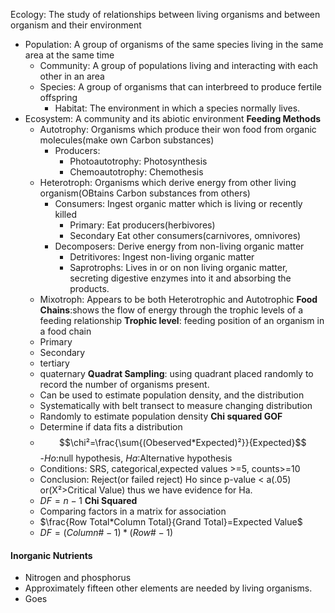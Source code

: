 Ecology: The study of relationships between living organisms and between organism and their environment
 - Population: A group of organisms of the  same species living in the same area at the same time
	 - Community: A group of populations living and interacting with each other in an area
	 - Species: A group of organisms that can interbreed to produce fertile offspring
		 - Habitat: The environment in which a species normally lives.
- Ecosystem:  A community and its abiotic environment
**Feeding Methods**
	- Autotrophy: Organisms which produce their won food from organic molecules(make own Carbon substances)
		- Producers:
			- Photoautotrophy: Photosynthesis
			- Chemoautotrophy: Chemothesis
	- Heterotroph: Organisms which derive energy from other living organism(OBtains Carbon substances from others)
		- Consumers: Ingest organic matter which is living or recently killed
			- Primary: Eat producers(herbivores)
			- Secondary Eat other consumers(carnivores, omnivores)
		- Decomposers: Derive energy from non-living organic matter
			- Detritivores: Ingest non-living organic matter
			- Saprotrophs: Lives in or on non living organic matter, secreting digestive enzymes into it and absorbing the products.
	- Mixotroph: Appears to be both Heterotrophic and Autotrophic
**Food Chains**:shows the flow of energy through the trophic levels of a feeding relationship
**Trophic level**: feeding position of an organism in a food chain
	- Primary
	- Secondary
	- tertiary
	- quaternary
**Quadrat Sampling**: using quadrant placed randomly to record the number of organisms present.
	- Can be used to estimate population density, and the distribution
	- Systematically with belt transect to measure changing distribution
	- Randomly to estimate population density
**Chi squared GOF**
	- Determine if data fits a distribution
	- $$\chi²=\frac{\sum{(Obeserved*Expected)²}}{Expected}$$
	-*Ho*:null hypothesis, *Ha*:Alternative hypothesis
	- Conditions: SRS, categorical,expected values >=5, counts>=10
	- Conclusion: Reject(or failed reject) Ho since p-value < a(.05) or(X²>Critical Value) thus we have evidence for Ha. 
	- $DF = n-1$
**Chi Squared**
	- Comparing factors in a matrix for association
	- $\frac{Row Total*Column Total}{Grand Total}=Expected Value$
	- $DF=(Column\#-1)*(Row\# -1)$
#### Inorganic Nutrients
 - Nitrogen and phosphorus
 - Approximately fifteen other elements are needed by living organisms.
 - Goes 

<!--stackedit_data:
eyJoaXN0b3J5IjpbMzQyNTUwMzksMzc0MTAyNTIxLC03NDg4OT
YzNzgsOTc4NTQzNzYsLTEzMTM3OTI4ODQsMTg2ODUyODk4LC0x
MjIzNTUzNTEyLC0xMTYxMDk0MzQyLC0xNjA4OTg2MjcwLDE2Nz
MzOTU3NTEsLTI5NTcyMzgzNiw4NjQ3MzA1Nyw3MDU5Nzc2OTQs
LTE4NjI0NzA3NjYsNTAwMzMzMDczLC02Mzg0MjU4NjgsLTIwMz
Q4MjE5MzMsLTEyODk5MTM4OTIsLTQ1MTQ1MzkxLC0xOTAzMzkx
NTc4XX0=
-->